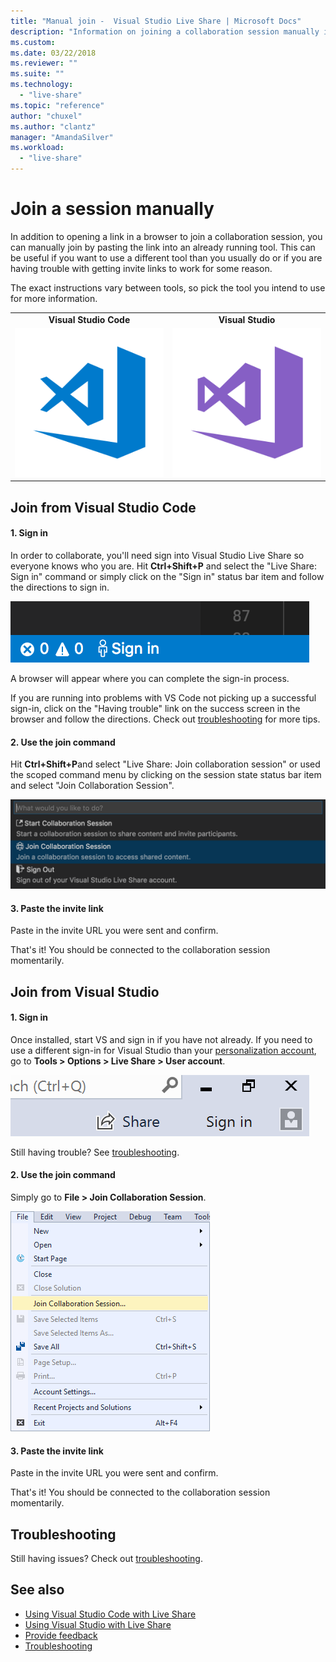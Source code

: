 ```yaml
---
title: "Manual join -  Visual Studio Live Share | Microsoft Docs"
description: "Information on joining a collaboration session manually in Visual Studio Live share."
ms.custom:
ms.date: 03/22/2018
ms.reviewer: ""
ms.suite: ""
ms.technology: 
  - "live-share"
ms.topic: "reference"
author: "chuxel"
ms.author: "clantz"
manager: "AmandaSilver"
ms.workload: 
  - "live-share"
---
```

# Join a session manually

In addition to opening a link in a browser to join a collaboration session, you can manually join by pasting the link into an already running tool. This can be useful if you want to use a different tool than you usually do or if you are having trouble with getting invite links to work for some reason.

The exact instructions vary between tools, so pick the tool you intend to use for more information.

<table width="100%">
<tr>
    <td style="text-align: center;"><strong>Visual Studio Code</strong></td>
    <td style="text-align: center;"><strong>Visual Studio</strong></td>
</tr>
<tr>
    <td width="50%" style="text-align: center;">
        <a href="#join-from-visual-studio-code">
            <img src="../media/vs-code.svg" width="100%"><br/>
        </a>
    </td>
    <td width="50%" style="text-align: center;">
        <a href="#join-from-visual-studio">
            <img src="../media/vs-ide.svg" width="100%"><br/>
        </a>
    </td>
</tr>
</table>

## Join from Visual Studio Code

#### 1. Sign in

In order to collaborate, you'll need sign into Visual Studio Live Share so everyone knows who you are. Hit **Ctrl+Shift+P** and select the "Live Share: Sign in" command or simply click on the "Sign in" status bar item and follow the directions to sign in.

 ![VS Code Download](../media/vscode-sign-in-button.png)

A browser will appear where you can complete the sign-in process.

If you are running into problems with VS Code not picking up a successful sign-in, click on the "Having trouble" link on the success screen in the browser and follow the directions. Check out [troubleshooting](../troubleshooting.md#sign-in) for more tips.

#### 2. Use the join command

Hit **Ctrl+Shift+P**and select "Live Share: Join collaboration session" or used the scoped command menu by clicking on the session state status bar item and select "Join Collaboration Session".

![Join scoped command menu item](../media/vscode-join.png)

#### 3. Paste the invite link

Paste in the invite URL you were sent and confirm.

That's it! You should be connected to the collaboration session momentarily.

## Join from Visual Studio

#### 1. Sign in

Once installed, start VS and sign in if you have not already. If you need to use a different sign-in for Visual Studio than your [personalization account](https://docs.microsoft.com/en-us/visualstudio/ide/signing-in-to-visual-studio), go to **Tools &gt; Options &gt; Live Share &gt; User account**. 

![VS sign in](../media/vs-sign-in-button.png)

Still having trouble? See [troubleshooting](../troubleshooting.md#sign-in).

#### 2. Use the join command

Simply go to **File > Join Collaboration Session**.

![VS Join menu](../media/vs-join.png)

#### 3. Paste the invite link

Paste in the invite URL you were sent and confirm.

That's it! You should be connected to the collaboration session momentarily.

## Troubleshooting

Still having issues? Check out [troubleshooting](../troubleshooting.md#share-and-join).

## See also

- [Using Visual Studio Code with Live Share](../use/vscode.md)
- [Using Visual Studio with Live Share](../use/vs.md)
- [Provide feedback](../support.md)
- [Troubleshooting](../troubleshooting.md)
